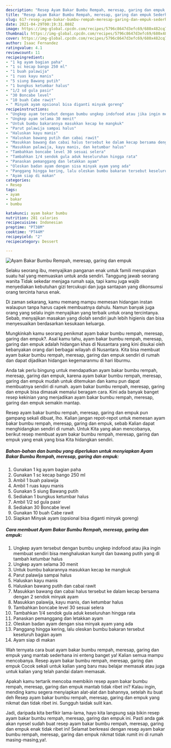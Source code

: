 ```yaml
---
description: "Resep Ayam Bakar Bumbu Rempah, meresap, garing dan empuk Sederhana Untuk Jualan"
title: "Resep Ayam Bakar Bumbu Rempah, meresap, garing dan empuk Sederhana Untuk Jualan"
slug: 617-resep-ayam-bakar-bumbu-rempah-meresap-garing-dan-empuk-sederhana-untuk-jualan
date: 2021-04-29T00:19:31.088Z
image: https://img-global.cpcdn.com/recipes/5796c8647d3efc69/680x482cq70/ayam-bakar-bumbu-rempah-meresap-garing-dan-empuk-foto-resep-utama.jpg
thumbnail: https://img-global.cpcdn.com/recipes/5796c8647d3efc69/680x482cq70/ayam-bakar-bumbu-rempah-meresap-garing-dan-empuk-foto-resep-utama.jpg
cover: https://img-global.cpcdn.com/recipes/5796c8647d3efc69/680x482cq70/ayam-bakar-bumbu-rempah-meresap-garing-dan-empuk-foto-resep-utama.jpg
author: Isaac Fernandez
ratingvalue: 4.1
reviewcount: 11
recipeingredient:
- "1 kg ayam bagian paha"
- "1 sc kecap bango 250 ml"
- "1 buah palawija"
- "1 ruas kayu manis"
- "5 siung Bawang putih"
- "1 bungkus ketumbar halus"
- "1/2 sd gula pasir"
- "30 Boncabe level"
- "10 buah Cabe rawit"
- " Minyak ayam opsional bisa diganti minyak goreng"
recipeinstructions:
- "Ungkep ayam tersebut dengan bumbu ungkep indofood atau jika ingin membuat sendiri bisa menghaluskan kunyit dan bawang putih yang di tambah ketumbar halus"
- "Ungkep ayam selama 30 menit"
- "Untuk bumbu bakarannya masukkan kecap ke mangkuk"
- "Parut palawija sampai halus"
- "Haluskan kayu manis"
- "Haluskan bawang putih dan cabai rawit"
- "Masukkan bawang dan cabai halus tersebut ke dalam kecap bersama dengan 2 sendok minyak ayam"
- "Masukkan palawija, kayu manis, dan ketumbar halus"
- "Tambahkan boncabe level 30 sesuai selera"
- "Tambahkan 1/4 sendok gula aduk keseluruhan hingga rata"
- "Panaskan pemanggang dan letakkan ayam"
- "Oleskan badan ayam dengan sisa minyak ayam yang ada"
- "Panggang hingga kering, lalu oleskan bumbu bakaran tersebut keseluruh bagian ayam"
- "Ayam siap di makan"
categories:
- Resep
tags:
- ayam
- bakar
- bumbu

katakunci: ayam bakar bumbu 
nutrition: 281 calories
recipecuisine: Indonesian
preptime: "PT38M"
cooktime: "PT44M"
recipeyield: "2"
recipecategory: Dessert

---
```



![Ayam Bakar Bumbu Rempah, meresap, garing dan empuk](https://img-global.cpcdn.com/recipes/5796c8647d3efc69/680x482cq70/ayam-bakar-bumbu-rempah-meresap-garing-dan-empuk-foto-resep-utama.jpg)

Selaku seorang ibu, menyajikan panganan enak untuk famili merupakan suatu hal yang memuaskan untuk anda sendiri. Tanggung jawab seorang  wanita Tidak sekedar menjaga rumah saja, tapi kamu juga wajib menyediakan kebutuhan gizi tercukupi dan juga santapan yang dikonsumsi orang tercinta harus enak.

Di zaman  sekarang, kamu memang mampu memesan hidangan instan walaupun tanpa harus capek membuatnya dahulu. Namun banyak juga orang yang selalu ingin menyajikan yang terbaik untuk orang tercintanya. Sebab, menyajikan masakan yang diolah sendiri jauh lebih higienis dan bisa menyesuaikan berdasarkan kesukaan keluarga. 



Mungkinkah kamu seorang penikmat ayam bakar bumbu rempah, meresap, garing dan empuk?. Asal kamu tahu, ayam bakar bumbu rempah, meresap, garing dan empuk adalah hidangan khas di Nusantara yang kini disukai oleh kebanyakan orang dari berbagai wilayah di Nusantara. Kita bisa membuat ayam bakar bumbu rempah, meresap, garing dan empuk sendiri di rumah dan dapat dijadikan hidangan kegemaranmu di hari liburmu.

Anda tak perlu bingung untuk mendapatkan ayam bakar bumbu rempah, meresap, garing dan empuk, karena ayam bakar bumbu rempah, meresap, garing dan empuk mudah untuk ditemukan dan kamu pun dapat membuatnya sendiri di rumah. ayam bakar bumbu rempah, meresap, garing dan empuk bisa dimasak memalui beragam cara. Kini ada banyak banget resep kekinian yang menjadikan ayam bakar bumbu rempah, meresap, garing dan empuk semakin mantap.

Resep ayam bakar bumbu rempah, meresap, garing dan empuk pun gampang sekali dibuat, lho. Kalian jangan repot-repot untuk memesan ayam bakar bumbu rempah, meresap, garing dan empuk, sebab Kalian dapat menghidangkan sendiri di rumah. Untuk Kita yang akan mencobanya, berikut resep membuat ayam bakar bumbu rempah, meresap, garing dan empuk yang enak yang bisa Kita hidangkan sendiri.

<!--inarticleads1-->

##### Bahan-bahan dan bumbu yang diperlukan untuk menyiapkan Ayam Bakar Bumbu Rempah, meresap, garing dan empuk:

1. Gunakan 1 kg ayam bagian paha
1. Gunakan 1 sc kecap bango 250 ml
1. Ambil 1 buah palawija
1. Ambil 1 ruas kayu manis
1. Gunakan 5 siung Bawang putih
1. Sediakan 1 bungkus ketumbar halus
1. Ambil 1/2 sd gula pasir
1. Sediakan 30 Boncabe level
1. Gunakan 10 buah Cabe rawit
1. Siapkan  Minyak ayam (opsional bisa diganti minyak goreng)




<!--inarticleads2-->

##### Cara membuat Ayam Bakar Bumbu Rempah, meresap, garing dan empuk:

1. Ungkep ayam tersebut dengan bumbu ungkep indofood atau jika ingin membuat sendiri bisa menghaluskan kunyit dan bawang putih yang di tambah ketumbar halus
1. Ungkep ayam selama 30 menit
1. Untuk bumbu bakarannya masukkan kecap ke mangkuk
1. Parut palawija sampai halus
1. Haluskan kayu manis
1. Haluskan bawang putih dan cabai rawit
1. Masukkan bawang dan cabai halus tersebut ke dalam kecap bersama dengan 2 sendok minyak ayam
1. Masukkan palawija, kayu manis, dan ketumbar halus
1. Tambahkan boncabe level 30 sesuai selera
1. Tambahkan 1/4 sendok gula aduk keseluruhan hingga rata
1. Panaskan pemanggang dan letakkan ayam
1. Oleskan badan ayam dengan sisa minyak ayam yang ada
1. Panggang hingga kering, lalu oleskan bumbu bakaran tersebut keseluruh bagian ayam
1. Ayam siap di makan




Wah ternyata cara buat ayam bakar bumbu rempah, meresap, garing dan empuk yang mantab sederhana ini enteng banget ya! Kalian semua mampu mencobanya. Resep ayam bakar bumbu rempah, meresap, garing dan empuk Cocok sekali untuk kalian yang baru mau belajar memasak atau juga untuk kalian yang telah pandai dalam memasak.

Apakah kamu tertarik mencoba membikin resep ayam bakar bumbu rempah, meresap, garing dan empuk mantab tidak ribet ini? Kalau ingin, mending kamu segera menyiapkan alat-alat dan bahannya, setelah itu buat deh Resep ayam bakar bumbu rempah, meresap, garing dan empuk yang nikmat dan tidak ribet ini. Sungguh taidak sulit kan. 

Jadi, daripada kita berfikir lama-lama, hayo kita langsung saja bikin resep ayam bakar bumbu rempah, meresap, garing dan empuk ini. Pasti anda gak akan nyesel sudah buat resep ayam bakar bumbu rempah, meresap, garing dan empuk enak tidak ribet ini! Selamat berkreasi dengan resep ayam bakar bumbu rempah, meresap, garing dan empuk nikmat tidak rumit ini di rumah masing-masing,ya!.

